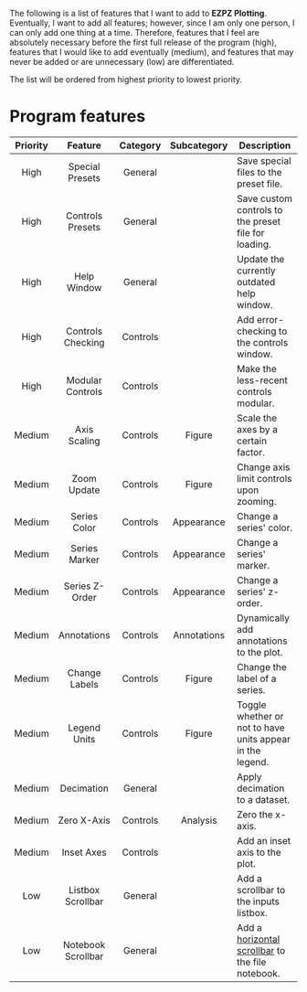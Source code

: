 The following is a list of features that I want to add to **EZPZ Plotting**. Eventually, I want to add all features; however, since I am only one person, I can only add one thing at a time. Therefore, features that I feel are absolutely necessary before the first full release of the program (high), features that I would like to add eventually (medium), and features that may never be added or are unnecessary (low) are differentiated.

The list will be ordered from highest priority to lowest priority.

# Program features

| Priority | Feature            | Category | Subcategory | Description |
|:--------:|:------------------:|:--------:|:-----------:|-------------|
| High     | Special Presets    | General  |             | Save special files to the preset file. |
| High     | Controls Presets   | General  |             | Save custom controls to the preset file for loading. |
| High     | Help Window        | General  |             | Update the currently outdated help window. |
| High     | Controls Checking  | Controls |             | Add error-checking to the controls window. |
| High     | Modular Controls   | Controls |             | Make the less-recent controls modular. |
| Medium   | Axis Scaling       | Controls | Figure      | Scale the axes by a certain factor. |
| Medium   | Zoom Update        | Controls | Figure      | Change axis limit controls upon zooming. | 
| Medium   | Series Color       | Controls | Appearance  | Change a series' color. |
| Medium   | Series Marker      | Controls | Appearance  | Change a series' marker. |
| Medium   | Series Z-Order     | Controls | Appearance  | Change a series' z-order. |
| Medium   | Annotations        | Controls | Annotations | Dynamically add annotations to the plot. |
| Medium   | Change Labels      | Controls | Figure      | Change the label of a series. |
| Medium   | Legend Units       | Controls | Figure      | Toggle whether or not to have units appear in the legend. |
| Medium   | Decimation         | General  |             | Apply decimation to a dataset. |
| Medium   | Zero X-Axis        | Controls | Analysis    | Zero the x-axis. |
| Medium   | Inset Axes         | Controls |             | Add an inset axis to the plot. |
| Low      | Listbox Scrollbar  | General  |             | Add a scrollbar to the inputs listbox. |
| Low      | Notebook Scrollbar | General  |             | Add a [horizontal scrollbar](https://stackoverflow.com/questions/51105771/scrolling-notebook-tabs-tkinter) to the file notebook. |